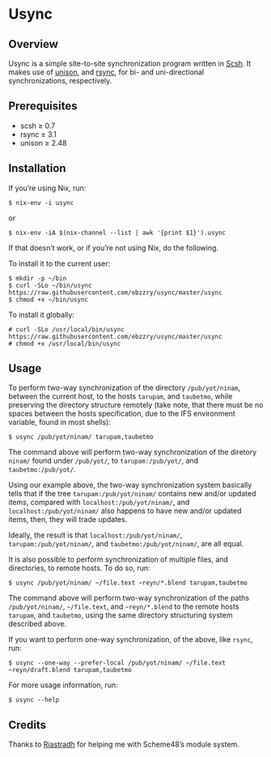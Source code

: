 Usync
=====


Overview
--------

Usync is a simple site-to-site synchronization program written in [Scsh](http://www.scsh.net). It makes
use of [unison](http://www.cis.upenn.edu/~bcpierce/unison/), and [rsync](https://rsync.samba.org/),
for bi- and uni-directional synchronizations, respectively.


Prerequisites
-------------

- scsh ≥ 0.7
- rsync ≥ 3.1
- unison ≥ 2.48


Installation
------------

If you’re using Nix, run:

    $ nix-env -i usync

or

    $ nix-env -iA $(nix-channel --list | awk '{print $1}').usync

If that doesn’t work, or if you’re not using Nix, do the following.

To install it to the current user:

    $ mkdir -p ~/bin
    $ curl -SLo ~/bin/usync https://raw.githubusercontent.com/ebzzry/usync/master/usync
    $ chmod +x ~/bin/usync

To install it globally:

    # curl -SLo /usr/local/bin/usync https://raw.githubusercontent.com/ebzzry/usync/master/usync
    # chmod +x /usr/local/bin/usync


Usage
-----

To perform two-way synchronization of the directory `/pub/yot/ninam`, between the current host, to
the hosts `tarupam`, and `taubetmo`, while preserving the directory structure remotely (take note,
that there must be no spaces between the hosts specification, due to the IFS environment variable,
found in most shells):

    $ usync /pub/yot/ninam/ tarupam,taubetmo

The command above will perform two-way synchronization of the diretory `ninam/` found under
`/pub/yot/`, to `tarupam:/pub/yot/`, and `taubetmo:/pub/yot/`.

Using our example above, the two-way synchronization system basically tells that if the tree
`tarupam:/pub/yot/ninam/` contains new and/or updated items, compared with
`localhost:/pub/yot/ninam/`, and `localhost:/pub/yot/ninam/` also happens to have new and/or updated
items, then, they will trade updates.

Ideally, the result is that `localhost:/pub/yot/ninam/`, `tarupam:/pub/yot/ninam/`, and
`taubetmo:/pub/yot/ninam/`, are all equal.


It is also possible to perform synchronization of multiple files, and directories, to remote
hosts. To do so, run:

    $ usync /pub/yot/ninam/ ~/file.text ~reyn/*.blend tarupam,taubetmo

The command above will perform two-way synchronization of the paths
`/pub/yot/ninam/`, `~/file.text`, and `~reyn/*.blend` to the
remote hosts `tarupam`, and `taubetmo`, using the same directory
structuring system described above.

If you want to perform one-way synchronization, of the above, like
`rsync`, run:

    $ usync --one-way --prefer-local /pub/yot/ninam/ ~/file.text ~reyn/draft.blend tarupam,taubetmo

For more usage information, run:

    $ usync --help


Credits
-------

Thanks to [Riastradh](http://community.schemewiki.org/?Riastradh) for helping me with Scheme48’s
module system.
